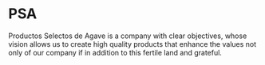 # PSA
Productos Selectos de Agave is a company with clear objectives, whose vision allows us to create high quality products that enhance the values not only of our company if in addition to this fertile land and grateful.
